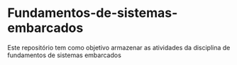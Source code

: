 # Fundamentos-de-sistemas-embarcados

Este repositório tem como objetivo armazenar as atividades da disciplina de fundamentos de sistemas embarcados
